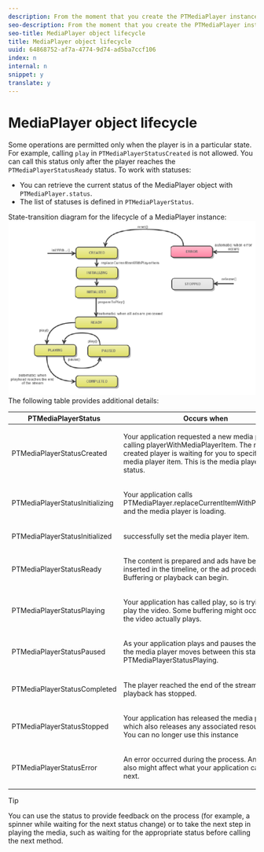 ```yaml
---
description: From the moment that you create the PTMediaPlayer instance to the moment when you terminate (reuse or remove) it, this instance completes a series of transitions from one status to another.
seo-description: From the moment that you create the PTMediaPlayer instance to the moment when you terminate (reuse or remove) it, this instance completes a series of transitions from one status to another.
seo-title: MediaPlayer object lifecycle
title: MediaPlayer object lifecycle
uuid: 64868752-af7a-4774-9d74-ad5ba7ccf106
index: n
internal: n
snippet: y
translate: y
---
```


# MediaPlayer object lifecycle

Some operations are permitted only when the player is in a particular state. For example, calling `play` in `PTMediaPlayerStatusCreated` is not allowed. You can call this status only after the player reaches the `PTMediaPlayerStatusReady` status. 
To work with statuses: 
* You can retrieve the current status of the MediaPlayer object with `PTMediaPlayer.status`.
* The list of statuses is defined in `PTMediaPlayerStatus`.

State-transition diagram for the lifecycle of a MediaPlayer instance: <a id="fig_1C55DE3F186F4B36AFFDCDE90379534C"></a> ![](images/player-state-transitions-diagram-ios2_web.png) 
The following table provides additional details: 

<table id="table_426F0093E4214EA88CD72A7796B58DFD"> 
 <thead> 
  <tr> 
   <th colname="col1" class="entry">PTMediaPlayerStatus</th> 
   <th colname="col2" class="entry">Occurs when</th> 
  </tr> 
 </thead>
 <tbody> 
  <tr> 
   <td colname="col1"> <p><span class="codeph">PTMediaPlayerStatusCreated</span> </p> </td> 
   <td colname="col2"> <p>Your application requested a new media player by calling <span class="codeph">playerWithMediaPlayerItem</span>. The newly created player is waiting for you to specify a media player item. This is the media player's initial status. </p> </td> 
  </tr> 
  <tr> 
   <td colname="col1"> <p> <span class="codeph">PTMediaPlayerStatusInitializing</span> </p> </td> 
   <td colname="col2"> <p>Your application calls <span class="codeph">PTMediaPlayer.replaceCurrentItemWithPlayerItem</span>, and the media player is loading. </p> </td> 
  </tr> 
  <tr> 
   <td colname="col1"> <p><span class="codeph">PTMediaPlayerStatusInitialized</span> </p> </td> 
   <td colname="col2"> <p>
     <ph conkeyref="phrases/primetime-sdk-name" /> successfully set the media player item. </p> </td> 
  </tr> 
  <tr> 
   <td colname="col1"> <p> <span class="codeph">PTMediaPlayerStatusReady</span> </p> </td> 
   <td colname="col2"> <p>The content is prepared and ads have been inserted in the timeline, or the ad procedure failed. Buffering or playback can begin.</p> </td> 
  </tr> 
  <tr> 
   <td colname="col1"> <p><span class="codeph">PTMediaPlayerStatusPlaying</span> </p> </td> 
   <td colname="col2"> <p>Your application has called <span class="codeph">play</span>, so 
     <ph conkeyref="phrases/primetime-sdk-name" /> is trying to play the video. Some buffering might occur before the video actually plays. </p> </td> 
  </tr> 
  <tr> 
   <td colname="col1"> <p><span class="codeph">PTMediaPlayerStatusPaused</span> </p> </td> 
   <td colname="col2"> <p>As your application plays and pauses the media, the media player moves between this state and <span class="codeph">PTMediaPlayerStatusPlaying</span>. </p> </td> 
  </tr> 
  <tr> 
   <td colname="col1"> <p><span class="codeph">PTMediaPlayerStatusCompleted</span> </p> </td> 
   <td colname="col2"> <p>The player reached the end of the stream, and playback has stopped.</p> </td> 
  </tr> 
  <tr> 
   <td colname="col1"> <p><span class="codeph">PTMediaPlayerStatusStopped</span> </p> </td> 
   <td colname="col2"> <p>Your application has released the media player, which also releases any associated resources. You can no longer use this instance</p> </td> 
  </tr> 
  <tr> 
   <td colname="col1"> <p><span class="codeph">PTMediaPlayerStatusError</span> </p> </td> 
   <td colname="col2"> <p>An error occurred during the process. An error also might affect what your application can do next.</p> </td> 
  </tr> 
 </tbody> 
</table>


>[!TIP]
>
>You can use the status to provide feedback on the process (for example, a spinner while waiting for the next status change) or to take the next step in playing the media, such as waiting for the appropriate status before calling the next method.

